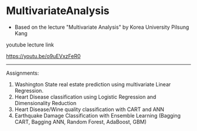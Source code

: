 # MultivariateAnalysis
 
- Based on the lecture "Multivariate Analysis" by Korea University Pilsung Kang

youtube lecture link

https://youtu.be/o9uEVxzFeR0

----------

Assignments:
1. Washington State real estate prediction using multivariate Linear Regression.
2. Heart Disease classification using Logistic Regression and Dimensionality Reduction
3. Heart Disease/Wine quality classification with CART and ANN
4. Earthquake Damage Classification with Ensemble Learning (Bagging CART, Bagging ANN, Random Forest, AdaBoost, GBM)
